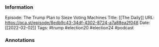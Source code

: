 ### Information

Episode: The Trump Plan to Sieze Voting Machines
Title: [[The Daily]]
URL: https://pca.st/episode/8edb9c43-34df-4302-8724-a7a88ea2f048
Date: [[2022-02-02]]
Tags: #trump #election20 #election24 
#podcast


### Annotations

